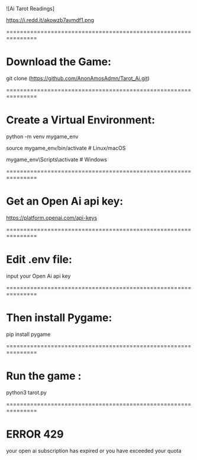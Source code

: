![Ai Tarot Readings]

https://i.redd.it/akowzb7avmdf1.png

===============================================================

# Download the Game:

git clone (https://github.com/AnonAmosAdmn/Tarot_Ai.git)

===============================================================

# Create a Virtual Environment:

python -m venv mygame_env

source mygame_env/bin/activate  # Linux/macOS

mygame_env\Scripts\activate     # Windows

===============================================================


# Get an Open Ai api key:

https://platform.openai.com/api-keys

===============================================================

# Edit .env file:

input your Open Ai api key

===============================================================

# Then install Pygame:

pip install pygame

===============================================================

# Run the game :

python3 tarot.py

===============================================================

# ERROR 429

your open ai subscription has expired
or you have exceeded your quota
